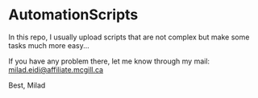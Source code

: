 # AutomationScripts

In this repo, I usually upload scripts that are not complex but make some tasks much more easy...

If you have any problem there, let me know through my mail: milad.eidi@affiliate.mcgill.ca

Best,
Milad
